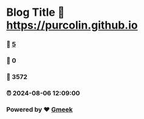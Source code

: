 # Blog Title :link: https://purcolin.github.io 
### :page_facing_up: [5](https://purcolin.github.io/tag.html) 
### :speech_balloon: 0 
### :hibiscus: 3572 
### :alarm_clock: 2024-08-06 12:09:00 
### Powered by :heart: [Gmeek](https://github.com/Meekdai/Gmeek)
